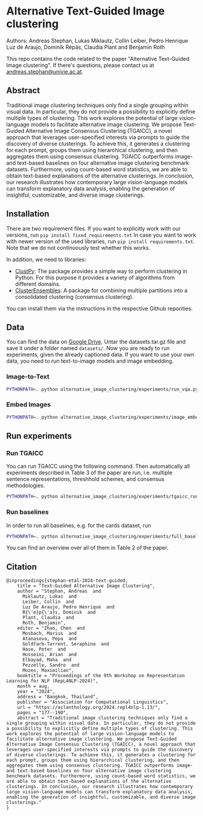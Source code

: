 # Alternative Text-Guided Image clustering

Authors: Andreas Stephan, Lukas Miklautz, Collin Leiber, Pedro Henrique Luz de Araujo, Dominik Répás, Claudia Plant and Benjamin Roth

This repo contains the code related to the paper "Alternative Text-Guided Image clustering". If there's questions, please contact us at [andreas.stephan@univie.ac.at](mailto:andreas.stephan@univie.ac.at).


## Abstract

Traditional image clustering techniques only find a single grouping within visual data. In particular, they do not provide a possibility to explicitly define multiple types of clustering. This work explores the potential of large vision-language models to facilitate alternative image clustering. We propose Text-Guided Alternative Image Consensus Clustering (TGAICC), a novel approach that leverages user-specified interests via prompts to guide the discovery of diverse clusterings. To achieve this, it generates a clustering for each prompt, groups them using hierarchical clustering, and then aggregates them using consensus clustering. TGAICC outperforms image- and text-based baselines on four alternative image clustering benchmark datasets. Furthermore, using count-based word statistics, we are able to obtain text-based explanations of the alternative clusterings. In conclusion, our research illustrates how contemporary large vision-language models can transform explanatory data analysis, enabling the generation of insightful, customizable, and diverse image clusterings.

## Installation

There are two requirement files. If you want to explicitly work with our versions, run ```pip install fixed_requirements.txt```
In case you want to work with newer version of the used libraries, run ```pip install requirements.txt```. Note that we do not continuously test whether this works.

In addition, we need to libraries:

- [ClustPy](https://github.com/collinleiber/ClustPy): The package provides a simple way to perform clustering in Python. For this purpose it provides a variety of algorithms from different domains. 
- [ClusterEnsembles](https://github.com/GGiecold-zz/Cluster_Ensembles): A package for combining multiple partitions into a consolidated clustering (consensus clustering). 

You can install them via the instructions in the respective Github reporities.

## Data

You can find the data on [Google Drive](https://drive.google.com/drive/folders/1wODNrg1WO6Rx6R5UnxaGlSt3szwfYkLC?usp=drive_link).
Untar the datasets.tar.gz file and save it under a folder named ```datasets/```. Now you are ready to run experiments, given the already captioned data. If you want to use your own data, you need to run text-to-image models and image embedding.

### Image-to-Text

```bash
PYTHONPATH=. python alternative_image_clustering/experiments/run_vqa.py
```    

### Embed Images

```bash
PYTHONPATH=. python alternative_image_clustering/experiments/image_embed.py
```         

## Run experiments


### Run TGAICC

You can run TGAICC using the following command. Then automatically all experiments described in Table 3 of the paper are run, i.e. multiple sentence representations, threshhold schemes, and consensus methodologies.

```bash
PYTHONPATH=. python alternative_image_clustering/experiments/tgaicc_run.py --dataset cards
```                                                                                                                               

### Run baselines

In order to run all baselines, e.g. for the cards dataset, run

```bash
PYTHONPATH=. python alternative_image_clustering/experiments/full_baselines_run.py --dataset cards
```

You can find an overview over all of them in Table 2 of the paper.

## Citation

```
@inproceedings{stephan-etal-2024-text-guided,
    title = "Text-Guided Alternative Image Clustering",
    author = "Stephan, Andreas  and
      Miklautz, Lukas  and
      Leiber, Collin  and
      Luz De Araujo, Pedro Henrique  and
      R{\'e}p{\'a}s, Dominik  and
      Plant, Claudia  and
      Roth, Benjamin",
    editor = "Zhao, Chen  and
      Mosbach, Marius  and
      Atanasova, Pepa  and
      Goldfarb-Tarrent, Seraphina  and
      Hase, Peter  and
      Hosseini, Arian  and
      Elbayad, Maha  and
      Pezzelle, Sandro  and
      Mozes, Maximilian",
    booktitle = "Proceedings of the 9th Workshop on Representation Learning for NLP (RepL4NLP-2024)",
    month = aug,
    year = "2024",
    address = "Bangkok, Thailand",
    publisher = "Association for Computational Linguistics",
    url = "https://aclanthology.org/2024.repl4nlp-1.13/",
    pages = "177--190",
    abstract = "Traditional image clustering techniques only find a single grouping within visual data. In particular, they do not provide a possibility to explicitly define multiple types of clustering. This work explores the potential of large vision-language models to facilitate alternative image clustering. We propose Text-Guided Alternative Image Consensus Clustering (TGAICC), a novel approach that leverages user-specified interests via prompts to guide the discovery of diverse clusterings. To achieve this, it generates a clustering for each prompt, groups them using hierarchical clustering, and then aggregates them using consensus clustering. TGAICC outperforms image- and text-based baselines on four alternative image clustering benchmark datasets. Furthermore, using count-based word statistics, we are able to obtain text-based explanations of the alternative clusterings. In conclusion, our research illustrates how contemporary large vision-language models can transform explanatory data analysis, enabling the generation of insightful, customizable, and diverse image clusterings."
}
```
